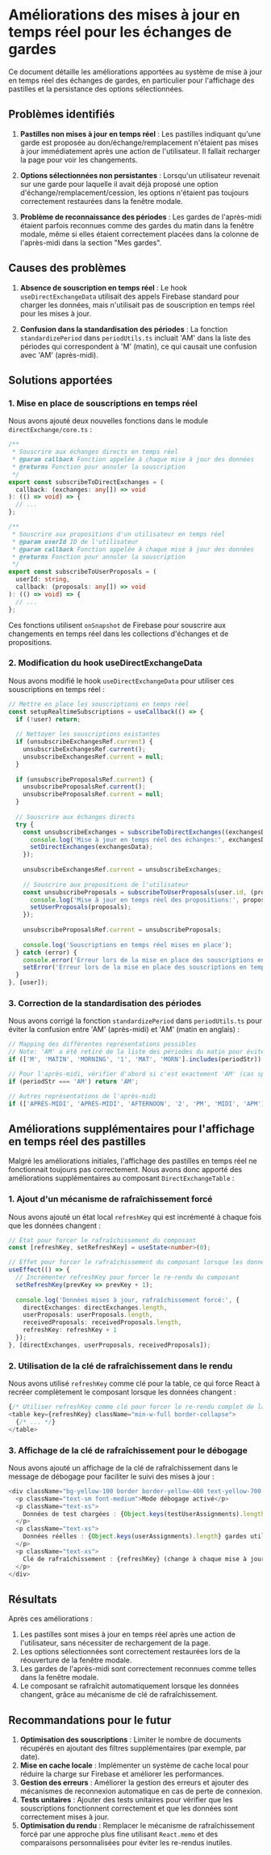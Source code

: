 # Améliorations des mises à jour en temps réel pour les échanges de gardes

Ce document détaille les améliorations apportées au système de mise à jour en temps réel des échanges de gardes, en particulier pour l'affichage des pastilles et la persistance des options sélectionnées.

## Problèmes identifiés

1. **Pastilles non mises à jour en temps réel** : Les pastilles indiquant qu'une garde est proposée au don/échange/remplacement n'étaient pas mises à jour immédiatement après une action de l'utilisateur. Il fallait recharger la page pour voir les changements.

2. **Options sélectionnées non persistantes** : Lorsqu'un utilisateur revenait sur une garde pour laquelle il avait déjà proposé une option d'échange/remplacement/cession, les options n'étaient pas toujours correctement restaurées dans la fenêtre modale.

3. **Problème de reconnaissance des périodes** : Les gardes de l'après-midi étaient parfois reconnues comme des gardes du matin dans la fenêtre modale, même si elles étaient correctement placées dans la colonne de l'après-midi dans la section "Mes gardes".

## Causes des problèmes

1. **Absence de souscription en temps réel** : Le hook `useDirectExchangeData` utilisait des appels Firebase standard pour charger les données, mais n'utilisait pas de souscription en temps réel pour les mises à jour.

2. **Confusion dans la standardisation des périodes** : La fonction `standardizePeriod` dans `periodUtils.ts` incluait 'AM' dans la liste des périodes qui correspondent à 'M' (matin), ce qui causait une confusion avec 'AM' (après-midi).

## Solutions apportées

### 1. Mise en place de souscriptions en temps réel

Nous avons ajouté deux nouvelles fonctions dans le module `directExchange/core.ts` :

```typescript
/**
 * Souscrire aux échanges directs en temps réel
 * @param callback Fonction appelée à chaque mise à jour des données
 * @returns Fonction pour annuler la souscription
 */
export const subscribeToDirectExchanges = (
  callback: (exchanges: any[]) => void
): (() => void) => {
  // ...
};

/**
 * Souscrire aux propositions d'un utilisateur en temps réel
 * @param userId ID de l'utilisateur
 * @param callback Fonction appelée à chaque mise à jour des données
 * @returns Fonction pour annuler la souscription
 */
export const subscribeToUserProposals = (
  userId: string,
  callback: (proposals: any[]) => void
): (() => void) => {
  // ...
};
```

Ces fonctions utilisent `onSnapshot` de Firebase pour souscrire aux changements en temps réel dans les collections d'échanges et de propositions.

### 2. Modification du hook useDirectExchangeData

Nous avons modifié le hook `useDirectExchangeData` pour utiliser ces souscriptions en temps réel :

```typescript
// Mettre en place les souscriptions en temps réel
const setupRealtimeSubscriptions = useCallback(() => {
  if (!user) return;
  
  // Nettoyer les souscriptions existantes
  if (unsubscribeExchangesRef.current) {
    unsubscribeExchangesRef.current();
    unsubscribeExchangesRef.current = null;
  }
  
  if (unsubscribeProposalsRef.current) {
    unsubscribeProposalsRef.current();
    unsubscribeProposalsRef.current = null;
  }
  
  // Souscrire aux échanges directs
  try {
    const unsubscribeExchanges = subscribeToDirectExchanges((exchangesData) => {
      console.log('Mise à jour en temps réel des échanges:', exchangesData.length);
      setDirectExchanges(exchangesData);
    });
    
    unsubscribeExchangesRef.current = unsubscribeExchanges;
    
    // Souscrire aux propositions de l'utilisateur
    const unsubscribeProposals = subscribeToUserProposals(user.id, (proposals) => {
      console.log('Mise à jour en temps réel des propositions:', proposals.length);
      setUserProposals(proposals);
    });
    
    unsubscribeProposalsRef.current = unsubscribeProposals;
    
    console.log('Souscriptions en temps réel mises en place');
  } catch (error) {
    console.error('Erreur lors de la mise en place des souscriptions en temps réel:', error);
    setError('Erreur lors de la mise en place des souscriptions en temps réel');
  }
}, [user]);
```

### 3. Correction de la standardisation des périodes

Nous avons corrigé la fonction `standardizePeriod` dans `periodUtils.ts` pour éviter la confusion entre 'AM' (après-midi) et 'AM' (matin en anglais) :

```typescript
// Mapping des différentes représentations possibles
// Note: 'AM' a été retiré de la liste des périodes du matin pour éviter la confusion avec l'après-midi
if (['M', 'MATIN', 'MORNING', '1', 'MAT', 'MORN'].includes(periodStr)) return 'M';

// Pour l'après-midi, vérifier d'abord si c'est exactement 'AM' (cas spécial)
if (periodStr === 'AM') return 'AM';

// Autres représentations de l'après-midi
if (['APRÈS-MIDI', 'APRES-MIDI', 'AFTERNOON', '2', 'PM', 'MIDI', 'APM'].includes(periodStr)) return 'AM';
```

## Améliorations supplémentaires pour l'affichage en temps réel des pastilles

Malgré les améliorations initiales, l'affichage des pastilles en temps réel ne fonctionnait toujours pas correctement. Nous avons donc apporté des améliorations supplémentaires au composant `DirectExchangeTable` :

### 1. Ajout d'un mécanisme de rafraîchissement forcé

Nous avons ajouté un état local `refreshKey` qui est incrémenté à chaque fois que les données changent :

```typescript
// État pour forcer le rafraîchissement du composant
const [refreshKey, setRefreshKey] = useState<number>(0);

// Effet pour forcer le rafraîchissement du composant lorsque les données changent
useEffect(() => {
  // Incrémenter refreshKey pour forcer le re-rendu du composant
  setRefreshKey(prevKey => prevKey + 1);
  
  console.log('Données mises à jour, rafraîchissement forcé:', {
    directExchanges: directExchanges.length,
    userProposals: userProposals.length,
    receivedProposals: receivedProposals.length,
    refreshKey: refreshKey + 1
  });
}, [directExchanges, userProposals, receivedProposals]);
```

### 2. Utilisation de la clé de rafraîchissement dans le rendu

Nous avons utilisé `refreshKey` comme clé pour la table, ce qui force React à recréer complètement le composant lorsque les données changent :

```typescript
{/* Utiliser refreshKey comme clé pour forcer le re-rendu complet de la table */}
<table key={refreshKey} className="min-w-full border-collapse">
  {/* ... */}
</table>
```

### 3. Affichage de la clé de rafraîchissement pour le débogage

Nous avons ajouté un affichage de la clé de rafraîchissement dans le message de débogage pour faciliter le suivi des mises à jour :

```typescript
<div className="bg-yellow-100 border border-yellow-400 text-yellow-700 p-2 mb-4 rounded">
  <p className="text-sm font-medium">Mode débogage activé</p>
  <p className="text-xs">
    Données de test chargées : {Object.keys(testUserAssignments).length} gardes utilisateur, {testDirectExchanges.length} gardes proposées
  </p>
  <p className="text-xs">
    Données réelles : {Object.keys(userAssignments).length} gardes utilisateur, {directExchanges.length} gardes proposées, {userProposals.length} propositions utilisateur
  </p>
  <p className="text-xs">
    Clé de rafraîchissement : {refreshKey} (change à chaque mise à jour des données)
  </p>
</div>
```

## Résultats

Après ces améliorations :

1. Les pastilles sont mises à jour en temps réel après une action de l'utilisateur, sans nécessiter de rechargement de la page.
2. Les options sélectionnées sont correctement restaurées lors de la réouverture de la fenêtre modale.
3. Les gardes de l'après-midi sont correctement reconnues comme telles dans la fenêtre modale.
4. Le composant se rafraîchit automatiquement lorsque les données changent, grâce au mécanisme de clé de rafraîchissement.

## Recommandations pour le futur

1. **Optimisation des souscriptions** : Limiter le nombre de documents récupérés en ajoutant des filtres supplémentaires (par exemple, par date).
2. **Mise en cache locale** : Implémenter un système de cache local pour réduire la charge sur Firebase et améliorer les performances.
3. **Gestion des erreurs** : Améliorer la gestion des erreurs et ajouter des mécanismes de reconnexion automatique en cas de perte de connexion.
4. **Tests unitaires** : Ajouter des tests unitaires pour vérifier que les souscriptions fonctionnent correctement et que les données sont correctement mises à jour.
5. **Optimisation du rendu** : Remplacer le mécanisme de rafraîchissement forcé par une approche plus fine utilisant `React.memo` et des comparaisons personnalisées pour éviter les re-rendus inutiles.
